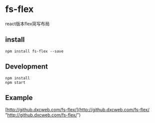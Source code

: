 # fs-flex
react版本flex简写布局
## install

```
npm install fs-flex --save
```
## Development

```
npm install
npm start
```
## Example
[http://github.dxcweb.com/fs-flex/](http://github.dxcweb.com/fs-flex/ "http://github.dxcweb.com/fs-flex/")